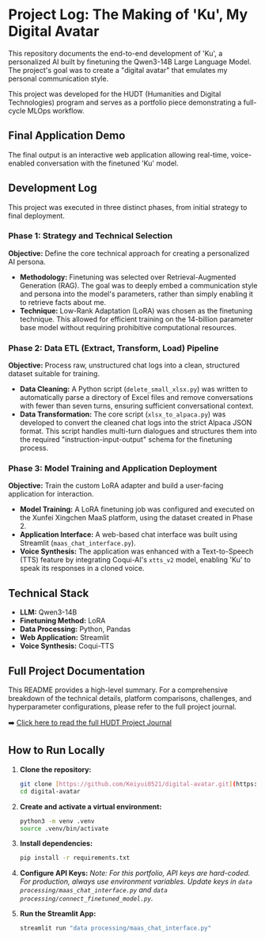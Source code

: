 # Project Log: The Making of 'Ku', My Digital Avatar

This repository documents the end-to-end development of 'Ku', a personalized AI built by finetuning the Qwen3-14B Large Language Model. The project's goal was to create a "digital avatar" that emulates my personal communication style.

This project was developed for the HUDT (Humanities and Digital Technologies) program and serves as a portfolio piece demonstrating a full-cycle MLOps workflow.

## Final Application Demo

The final output is an interactive web application allowing real-time, voice-enabled conversation with the finetuned 'Ku' model.

## Development Log

This project was executed in three distinct phases, from initial strategy to final deployment.

### Phase 1: Strategy and Technical Selection

**Objective:** Define the core technical approach for creating a personalized AI persona.

* **Methodology:** Finetuning was selected over Retrieval-Augmented Generation (RAG). The goal was to deeply embed a communication style and persona into the model's parameters, rather than simply enabling it to retrieve facts about me.
* **Technique:** Low-Rank Adaptation (LoRA) was chosen as the finetuning technique. This allowed for efficient training on the 14-billion parameter base model without requiring prohibitive computational resources.

### Phase 2: Data ETL (Extract, Transform, Load) Pipeline

**Objective:** Process raw, unstructured chat logs into a clean, structured dataset suitable for training.

* **Data Cleaning:** A Python script (`delete_small_xlsx.py`) was written to automatically parse a directory of Excel files and remove conversations with fewer than seven turns, ensuring sufficient conversational context.
* **Data Transformation:** The core script (`xlsx_to_alpaca.py`) was developed to convert the cleaned chat logs into the strict Alpaca JSON format. This script handles multi-turn dialogues and structures them into the required "instruction-input-output" schema for the finetuning process.

### Phase 3: Model Training and Application Deployment

**Objective:** Train the custom LoRA adapter and build a user-facing application for interaction.

* **Model Training:** A LoRA finetuning job was configured and executed on the Xunfei Xingchen MaaS platform, using the dataset created in Phase 2.
* **Application Interface:** A web-based chat interface was built using Streamlit (`maas_chat_interface.py`).
* **Voice Synthesis:** The application was enhanced with a Text-to-Speech (TTS) feature by integrating Coqui-AI's `xtts_v2` model, enabling 'Ku' to speak its responses in a cloned voice.

## Technical Stack

* **LLM:** Qwen3-14B
* **Finetuning Method:** LoRA
* **Data Processing:** Python, Pandas
* **Web Application:** Streamlit
* **Voice Synthesis:** Coqui-TTS

## Full Project Documentation

This README provides a high-level summary. For a comprehensive breakdown of the technical details, platform comparisons, challenges, and hyperparameter configurations, please refer to the full project journal.

➡️ [Click here to read the full HUDT Project Journal](https://github.com/Keiyui0521/digital-avatar)

## How to Run Locally

1.  **Clone the repository:**
    ```bash
    git clone [https://github.com/Keiyui0521/digital-avatar.git](https://github.com/Keiyui0521/digital-avatar.git)
    cd digital-avatar
    ```

2.  **Create and activate a virtual environment:**
    ```bash
    python3 -m venv .venv
    source .venv/bin/activate
    ```

3.  **Install dependencies:**
    ```bash
    pip install -r requirements.txt
    ```

4.  **Configure API Keys:**
    *Note: For this portfolio, API keys are hard-coded. For production, always use environment variables. Update keys in `data processing/maas_chat_interface.py` and `data processing/connect_finetuned_model.py`.*

5.  **Run the Streamlit App:**
    ```bash
    streamlit run "data processing/maas_chat_interface.py"
    ```
